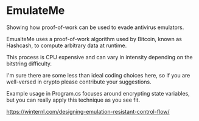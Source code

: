 # EmulateMe
Showing how proof-of-work can be used to evade antivirus emulators.

EmualteMe uses a proof-of-work algorithm used by Bitcoin, known as Hashcash, to compute arbitrary data at runtime.

This process is CPU expensive and can vary in intensity depending on the bitstring difficulty.

I'm sure there are some less than ideal coding choices here, so if you are well-versed in crypto please contribute your suggestions.

Example usage in Program.cs focuses around encrypting state variables, but you can really apply this technique as you see fit.


https://winternl.com/designing-emulation-resistant-control-flow/
